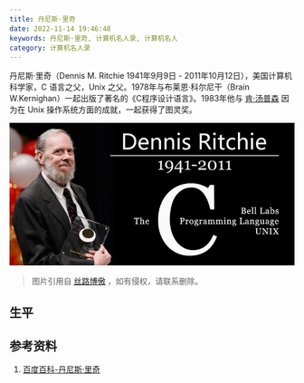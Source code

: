 ```yaml
---
title: 丹尼斯·里奇
date: 2022-11-14 19:46:48
keywords: 丹尼斯·里奇, 计算机名人录, 计算机名人
category: 计算机名人录
---
```


丹尼斯·里奇（Dennis M. Ritchie 1941年9月9日 - 2011年10月12日），美国计算机科学家，C 语言之父，Unix 之父。1978年与布莱恩·科尔尼干（Brain W.Kernighan）一起出版了著名的《C程序设计语言》。1983年他与 [肯·汤普森](http://www.edulinks.cn/2021/11/20/20211122-ken-thompson/) 因为在 Unix 操作系统方面的成就，一起获得了图灵奖。

![ritchie](20221114-dennis-ritchie/ritchie.jpeg)

> 图片引用自 [丝路博傲](http://blog.dvxj.com) ，如有侵权，请联系删除。

## 生平



## 参考资料

1. [百度百科-丹尼斯·里奇](https://baike.baidu.com/link?url=sxsYHRIUiraeNV6bnXzmB7ChNberwDxZNivrn9Y8WYeuCmBEWKk7SczSy9o82EtSicooyW-yRQ6wZP3qN_iAmzNx2jQrPTNL1EfF1H-_WMPC4FoyzIyWC0HsM7wJ6pxKvbC_EZ2ycCvLYZa7yA-pmNUwkX1Fv9JZojxYuokfkg79ZWQ6r50ZlMDSfzbX-hR9jV-4_6fnrMM_nTR3iMmbI0bbNI2QeI2YKOCzTaoyBgC)

